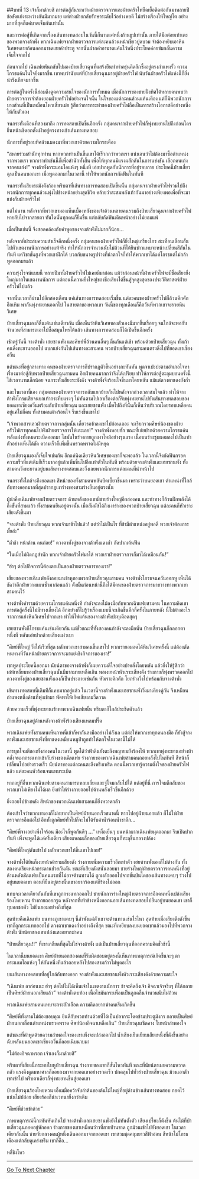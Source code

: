##บทที่ 13 เจ้าก็มาด้วยสิ
การต่อสู้กันระหว่างฝ่ายตรวจการและฝ่ายครัวไฟยืดเยื้อติดต่อกันมาหลายปี ข้อขัดแย้งระหว่างกันมีมากมาย แต่ต่างฝ่ายกลับรักษาระดับไว้อย่างพอดี ไม่สร้างเรื่องให้ใหญ่โต อย่างมากที่สุดก็แค่บาดเจ็บกันเท่านั้น

และการต่อสู้ที่เกิดจากเรื่องเส้นทางทดสอบในวันนี้ก็นานแค่หนึ่งก้านธูปเท่านั้น ภายใต้มือต่อยเท้าเตะของพวกจางต้าพั่ง พวกเฉินเฟยจากฝ่ายตรวจการแต่ละคนล้วนหน้าเขียวปูดบวม จำต้องหยิบเอาหินวิเศษหลายก้อนออกมาชดเชยค่าประตู จากนั้นฝากคำอาฆาตแค้นไว้หนึ่งประโยคค่อยข่มกลั้นความเจ็บใจจากไป

ก่อนจากไป เฉินเฟยหันกลับไปมองป๋ายเสี่ยวฉุนที่แสร้งยืนทำท่าครุ่นคิดลึกซึ้งอยู่ตรงกำแพงรั้ว ความโกรธแค้นในใจยิ่งมากขึ้น เขาพบว่านับแต่ที่ป๋ายเสี่ยวฉุนมาอยู่ฝ่ายครัวไฟ นับวันฝ่ายครัวไฟแห่งนี้ก็ยิ่งน่ารังเกียจมากขึ้น

การต่อสู้ในครั้งนี้ย่อมดึงดูดความสนใจของนักการทั้งหมด เมื่อนักการของชายฝั่งทิศใต้หลายคนพบว่าฝ่ายตรวจการจำต้องยอมฝ่ายครัวไฟอย่างจนใจนั้น ในใจของแต่ละคนล้วนแค้นเคือง แต่ก็มีพวกนักการบางส่วนที่เป็นเหมือนโหวเสี่ยวเม่ย รู้สึกว่าการกระทำของฝ่ายครัวไฟถือเป็นการสร้างโอกาสดีอย่างหนึ่งให้กับตัวเอง

จนกระทั่งเดือนที่สองมาถึง การทดสอบเปิดขึ้นอีกครั้ง กลุ่มคนจากฝ่ายครัวไฟก็พุ่งทะยานไปถึงก่อนใคร ยืนหน้าเชิดอกตั้งเฝ้าอยู่ตรงทางเข้าเส้นทางทดสอบ

นักการที่อยู่รอบทิศล้วนมองมาที่พวกเขาด้วยความโกรธเคือง

“สหายร่วมสำนักทุกท่าน หากพวกท่านปีนขึ้นเขาได้เร็วกกว่าพวกเรา แน่นอนว่าไม่ต้องมาซื้อตำแหน่งจากพวกเรา พวกเราทำเช่นนี้ก็เพื่อสำนักทั้งสิ้น เพื่อให้ทุกคนมีแรงผลักดันในการแข่งขัน เลือกคนเก่งจากคนเก่ง!” จางต้าพั่งกระแอมไอแห้งๆ หนึ่งที เอ่ยปากพูดกับนักการที่อยู่รอบกาย ประโยคนี้ป๋ายเสี่ยวฉุนเป็นคนบอกเขา เมื่อพูดออกมาในเวลานี้ ทำให้พวกนักการกัดฟันในทันที

จนกระทั่งเสียงระฆังดังก้อง พริบตาที่เส้นทางการทดสอบเปิดขึ้นนั้น กลุ่มคนจากฝ่ายครัวไฟรวมไปถึงพวกนักการทุกคนล้วนพุ่งไปข้างหน้าอย่างสุดชีวิต คล้ายว่าสะสมพลังเท้ากันมาอย่างเพียงพอเพื่อที่จะมาแข่งกับฝ่ายครัวไฟ

แต่ไม่นาน หลังจากที่พวกเขามองเห็นเบื้องหลังของเจ้าอ้วนหลายคนรวมถึงป๋ายเสี่ยวฉุนจากฝ่ายครัวไฟหายลับไปจากสายตา ทันใดนั้นทุกคนก็ยิ้มขื่น แต่กลับกัดฟันเดินหน้าอย่างไม่ยอมแพ้

เมื่อเป็นเช่นนี้ จึงสอดคล้องกับคำพูดของจางต้าพั่งไม่มากก็น้อย...

หลังจากที่ประสบความสำเร็จอีกหนึ่งครั้ง กลุ่มคนของฝ่ายครัวไฟก็ยิ่งใหญ่เกรียงไกร สะเทือนเลือนลั่นไปทั่วเขตงานนักการอย่างแท้จริง ทำให้นักการจำนวนนับไม่ถ้วนที่ได้ยินข่าวแทบจะหน้าเปลี่ยนสีกันในทันที แค่วิชาขั้นสูงที่พวกเขาฝึกได้ บวกกับขนาดรูปร่างที่น่าตกใจก็ทำให้พวกเขาได้แค่โกรธแต่ไม่กล้าพูดออกมาแล้ว

ความรุ่งโรจน์แบบนี้ หลายปีมานี้ฝ่ายครัวไฟไม่เคยมีมาก่อน แม้ว่าก่อนหน้านี้ฝ่ายครัวไฟจะมีชื่อเสียงยิ่งใหญ่มากในเขตงานนักการ แต่ตอนนี้ความยิ่งใหญ่ของชื่อเสียงได้ขึ้นสู่จุดสูงสุดของประวัติศาสตร์ฝ่ายครัวไฟไปแล้ว

จากนั้นเวลาก็ผ่านไปอีกสองเดือน แค่เส้นทางการทดสอบเริ่มขึ้น แต่ละคนของฝ่ายครัวไฟก็ล้วนคึกคักฮึกเหิม พากันพุ่งทะยานออกไป ในสายตาของพวกเขา วันนี้ของทุกเดือนก็คือวันที่พวกเขาจะรวยหินวิเศษ

ป๋ายเสี่ยวฉุนเองก็ตื่นเต้นเช่นเดียวกัน เมื่อเห็นว่าหินวิเศษของตัวเองมีมากขึ้นเรื่อยๆ จนใกล้จะพอกับจำนวนที่สามารถเอาไปซื้อสมุนไพรได้แล้ว เส้นทางการทดสอบก็ได้เปิดขึ้นอีกครั้ง

เช้าตรู่วันนี้ จางต้าพั่ง เฮยซานพั่ง และศิษย์พี่อ้วนคนอื่นๆ ตื่นกันแต่เช้า พร้อมด้วยป๋ายเสี่ยวฉุน ทั้งเก้าคนดิ่งทะยานออกไป แบกแย่งกันไปเส้นทางละสามคน พวกป๋ายเสี่ยวฉุนสามคนตรงดิ่งไปที่ยอดเขาเซียงอวิ๋น

แต่ขณะที่อยู่กลางทาง คนของฝ่ายตรวจการก็ปรากฏตัวขึ้นอย่างกะทันหัน พูดจาเปะปะตามอำเภอใจหาเรื่องมาต่อสู้กับพวกป๋ายเสี่ยวฉุนสามคน อีกฝ่ายคนมากกว่าจึงได้เปรียบ ทำให้การต่อสู้ตะลุมบอนครั้งนี้ใช้เวลานานเล็กน้อย จนกระทั่งเสียงระฆังดัง จางต้าพั่งจึงร้อนใจขึ้นมาโดยพลัน แม้แต่ดวงตาแดงยังก่ำ

และในเวลานี้เอง กลุ่มคนของฝ่ายตรวจการกลับแยกย้ายกันไปหลังจากถ่วงเวลาสมใจแล้ว ทำให้จางต้าพั่งโกรธเสียจนยกเท้ากระทืบแรงๆ ไม่ทันตามไปเอาเรื่องต่อก็รีบพุ่งทะยานไปยังเส้นทางทดสอบของยอดเขาเซียงอวิ๋นพร้อมกับป๋ายเสี่ยวฉุน และเฮยซานพั่ง เมื่อไปถึงที่นั่นก็เห็นว่าบริเวณโดยรอบเหลือคนอยู่แค่ไม่กี่คน ทั้งสามคนต่างร้อนใจ รีบเร่งขึ้นเขาไป

“เจ้าพวกสารเลวฝ่ายตรวจการกลุ่มนั้น เดี๋ยวรอข้าลงเขาไปก่อนเถอะ จะเรียกรวมศิษย์น้องของฝ่ายครัวไฟเราทุกคนไปพังฝ่ายตรวจการให้เละเลย!” จางต้าพั่งหอบฮัก ขณะที่เอ่ยปากด้วยความโกรธแค้น พลังแฝงทั้งหมดระเบิดออกมา ไขมันในร่างกายถูกเผาไหม้อย่างรุนแรง เนื้อบนร่างซูบผอมลงไปเป็นเท่าตัวอย่างเห็นได้ชัด ความเร็วก็เพิ่มขึ้นพรวดพราดไม่มีหยุด

ป๋ายเสี่ยวฉุนเองก็เจ็บใจเช่นกัน อีกแค่นิดเดียวหินวิเศษของเขาก็จะพอแล้ว ในเวลานี้จึงกัดฟันกรอด ความเร็วที่แต่เดิมก็เร็วมากอยู่แล้วเพิ่มขึ้นไปอีกเท่าตัวในทันที พร้อมด้วยจางต้าพั่งและเฮยซานพั่ง ทั้งสามคนวิ่งทะยานอยู่บนเส้นทางทดสอบและวิ่งเลยพวกนักการแต่ละคนที่นำหน้าไป

จนกระทั่งใกล้จะถึงยอดเขา สีหน้าของทั้งสามคนพลันบิดเบี้ยวขึ้นมา เพราะว่าบนยอดเขา ตำแหน่งที่ใกล้กับทางออกมากที่สุดปรากฏเงาร่างของสามร่างยืนอยู่ตรงนั้น

ผู้นำคือเฉินเฟยจากฝ่ายตรวจการ ด้านหลังของเขามีชายร่างใหญ่อีกสองคน และท่าทางก็ล้วนฝึกพลังได้ถึงขั้นที่สามแล้ว ทั้งสามคนยืนอยู่ตรงนั้น เมื่อสัมผัสได้ถึงเงาร่างของพวกป๋ายเสี่ยวฉุน แต่ละคนก็หัวเราะเสียงดังขึ้นมา

“จางต้าพั่ง ป๋ายเสี่ยวฉุน พวกเจ้ามาช้าไปแล้ว! แต่ว่าไม่เป็นไร ที่ข้ามีตำแหน่งอยู่พอดี พวกเจ้าต้องการมั้ยล่ะ”

“ต่ำช้า หน้าด้าน คนถ่อย!” ดวงตาทั้งคู่ของจางต้าพั่งแดงก่ำ กัดปากเค้นฟัน

“ในเมื่อไม่ผิดกฎสำนัก พวกเจ้าฝ่ายครัวไฟมาได้ พวกเราฝ่ายตรวจการก็มาได้เหมือนกัน!”

“ฮ่าๆ ต่อไปกิจการนี้ต้องตกเป็นของฝ่ายตรวจการของเรา!”

เสียงของพวกเฉินเฟยดังลอยมาเข้าหูของพวกป๋ายเสี่ยวฉุนสามคน จางต้าพั่งโกรธจนควันออกหู เห็นได้ชัดว่าอีกฝ่ายวางแผนชั่วมาก่อนแล้ว ดังนั้นก่อนหน้านี้ถึงได้มีคนของฝ่ายตรวจการมาขวางทางพวกเขาสามคนไว้

จางต้าพั่งคำรามด้วยความโกรธแค้นหนึ่งที กำลังจะลงไม้ลงมือกับพวกเฉินเฟยสามคน ในความคิดเขา การต่อสู้ครั้งนี้ไม่มีทางเลี่ยงได้ อีกอย่างก็ไม่รู้ว่าเรื่องแบบนี้จะเกิดขึ้นอีกกี่ครั้งในภายหลัง นี่ไม่ต่างอะไรจากการแย่งหินวิเศษไปจากเขา ทำให้ไฟแค้นของจางต้าพั่งปะทุเดือดสุดๆ

เฮยซานพั่งก็โกรธแค้นเช่นเดียวกัน แต่ชั่วขณะที่ทั้งสองคนกำลังจะลงมือนั้น ป๋ายเสี่ยวฉุนก็กลอกตาหนึ่งที พลันเอ่ยปากด้วยเสียงแผ่วเบา

“ศิษย์พี่ใหญ่ วิ่งให้เร็วที่สุด ผลักพวกเขาสามคนขึ้นเขาไป พวกเรายอมอดได้หินวิเศษครั้งนี้ แต่ต้องตัดหนทางที่วันหน้าฝ่ายตรวจการจะมาแย่งชิงกิจการของเรา!”

เขาพูดประโยคนี้ออกมา นัยน์ตาของจางต้าพั่งก็เผยความดีใจอย่างบ้าคลั่งโดยพลัน แล้วยิ่งให้รู้สึกว่าเล่ห์เหลี่ยมของป๋ายเสี่ยวฉุนนั้นมีมากมายเหลือเกิน พอเงยหน้าหัวเราะเสียงดัง ร่างกายก็พุ่งพรวดออกไป ดวงตาทั้งคู่ของเฮยซานพั่งเองก็เป็นประกายเช่นกัน หัวเราะคิกคัก โยกร่างวิ่งไปพร้อมกับจางต้าพั่ง

เส้นทางทดสอบนี้เดิมทีก็แคบมากอยู่แล้ว ในเวลานี้จางต้าพั่งและเฮยซานพั่งวิ่งมาเคียงคู่กัน จึงเหมือนกำแพงหนึ่งด้านที่พุ่งเข้ามา พัดพาให้เกิดเสียงลมวืดวาด

ด้วยความเร็วที่พุ่งทะยานเข้าหาพวกเฉินเฟยนั้น พริบตาก็ใกล้ประชิดตัวแล้ว

ป๋ายเสี่ยวฉุนอยู่ด้านหลังจางต้าพั่งร้องเสียงแหลมปรี๊ด

พวกเฉินเฟยทั้งสามคนเห็นภาพนี้เข้าก็พากันลงมืออย่างไม่ลังเล แต่ต่อให้พวกเขาทุกคนลงมือ ก็ยังสู้จางตาพั่งและเฮยซานพั่งที่ตาแดงเหมือนหมูป่าถูกทำให้ตกใจในเวลานี้ไม่ได้

การบุกโจมตีของทั้งสองคนในเวลานี้ พูดได้ว่าฟ้าดินยังตะลึงพญายมยังร้องไห้ พวกเขาพุ่งทะยานอย่างบ้าคลั่งจนมากระแทกเข้ากับร่างของเฉินเฟย ร่างกายของพวกเฉินเฟยสามคนถอยหลังไปในทันที สีหน้าก็เปลี่ยนไปอย่างรวดเร็ว นัยน์ตาของแต่ละคนตะลึงพรึงเพริด ตอนนี้พวกเขารู้ความตั้งใจของฝ่ายครัวไฟแล้ว แต่ละคนหัวร้อนจนแทบระเบิด

หากอยู่ที่อื่นพวกเฉินเฟยสามคนสามารถหลบเลี่ยงและจู่โจมกลับไปได้ แต่อยู่ที่นี่ การโจมตีกลับของพวกเขาไม่เพียงไม่ได้ผล ยิ่งทำให้ร่างกายถอยไปด้านหลังเร็วขึ้นอีกด้วย

ยิ่งถอยไปข้างหลัง สีหน้าของพวกเฉินเฟยสามคนก็ยิ่งหวาดกลัว

ต้องเข้าใจว่าพวกเขาเองก็ไม่อยากเป็นศิษย์ฝ่ายนอกเร็วขนาดนี้ หากไปอยู่ฝ่ายนอกแล้ว ก็ไม่ใช่ฝ่ายตรวจการอีกต่อไป อีกทั้งลูกศิษย์ทั่วไปก็จะไม่ได้รับค่าน้ำร้อนน้ำชาอีก...

“ศิษย์พี่จางอย่าเพิ่งใจร้อน มีอะไรก็พูดกันดีๆ ...” เหงื่อเย็นๆ บนหน้าผากเฉินเฟยผุดออกมา รีบเปิดปากทันที เพิ่งจะพูดได้แค่ครึ่งเดียว เสียงแหลมเล็กของป๋ายเสี่ยวฉุนก็ทะลุขึ้นกลางปล้อง

“ศิษย์พี่ใหญ่ดันเข้าไป ผลักพวกเขาให้ขึ้นเขาไปเลย!”

จางต้าพั่งได้ยินก็เงยหน้าคำรามเสียงดัง ร่างกายเพิ่มความเร็วอีกเท่าตัว เฮยซานพั่งเองก็ไม่ต่างกัน ทั้งสองคนเรียงหน้ากระดานช่วยกันดัน ขณะที่เสียงดังสนั่นลอยมา ชายร่างใหญ่ฝ่ายตรวจการคนหนึ่งที่อยู่ด้านหลังเฉินเฟยเป็นคนแรกที่ไม่อาจต้านทานได้ ถูกผลักออกไปจากขั้นบันไดของเส้นทางแคบๆ ร่วงไปอยู่บนยอดเขา ตอนที่ยืนอยู่ตรงนั้นเขาอยากร้องแต่ก็ร้องไม่ออก

แทบจะเวลาเดียวกันกับที่เขาถูกกระแทกออกไป ชายนักการร่างใหญ่ฝ่ายตรวจการอีกคนหนึ่งเปล่งเสียงร้องโหยหวน ร่างกายถอยกรูด หลังจากที่เท้าข้างหนึ่งออกนอกเส้นทางทดสอบไปยืนอยู่บนยอดเขา เขาก็ทุบอกชกตัว ไม่ยินยอมอย่างถึงที่สุด

สุดท้ายคือเฉินเฟย บนทางภูเขาแคบๆ นี้ลำพังแค่ตัวเขาจะต้านทานเช่นไรไหว สุดท้ายเมื่อเสียงตึงดังขึ้น เขาก็ถูกกระแทกออกไป ดวงตาเขาแดงก่ำอย่างถึงที่สุด ขณะที่เหยียบลงบนยอดเขาแล้วมองไปที่พวกจางต้าพั่ง นัยน์ตาของเขาเปล่งแสงอยากฆ่าคน

“ป๋ายเสี่ยวฉุน!!” ที่เขาเกลียดที่สุดไม่ใช่จางต้าพั่ง แต่เป็นป๋ายเสี่ยวฉุนที่ออกความคิดชั่วช้านี้

ในเวลานี้บนยอดเขา ศิษย์ฝ่ายนอกสองคนที่รับผิดชอบอยู่ตรงนี้เห็นภาพเหตุการณ์เกิดขึ้นจะๆ ตา กระแอมไอแห้งๆ ให้กันหนึ่งทีแล้วถอยหลังไปสองสามก้าวไม่พูดอะไร

บนเส้นทางทดสอบที่อยู่ใกล้กับทางออก จางต้าพั่งและเฮยซานพั่งหัวเราะเสียงดังด้วยความสะใจ

“เฉินเฟย ลาก่อนนะ ฮ่าๆ ต่อไปไม่ได้เห็นเจ้าในเขตงานนักการ ข้าจะคิดถึงเจ้า อิจฉาเจ้าจริงๆ ที่ได้กลายเป็นศิษย์ฝ่ายนอกเสียแล้ว” จางต้าพั่งตบท้อง เนื้อไขมันกระเพื่อมเป็นลูกคลื่นจำนวนนับไม่ถ้วน

พวกเฉินเฟยสามคนแทบจะกระอักเลือด ความคิดอยากฆ่าคนเริ่มเกิดขึ้น

“ศิษย์พี่ทั้งสามไม่ต้องขอบคุณ ยินดีกับพวกท่านด้วยที่ได้เป็นปลากระโดดข้ามประตูมังกร กลายเป็นศิษย์ฝ่ายนอกเลื่อนตำแหน่งพรวดพราด ศิษย์น้องอิจฉาเหลือเกิน” ป๋ายเสี่ยวฉุนเชิดคาง ใบหน้าลำพองใจ

แต่ขณะที่คำพูดด้วยความลำพองใจของเขาเพิ่งจะเปล่งออกไป น้ำเสียงเย็นเยียบเสียงหนึ่งที่ดังขึ้นอย่างฉับพลันบนยอดเขาเซียงอวิ๋นก็ลอยเนิบนาบมา

“ไม่ต้องอิจฉาหรอก เจ้าเองก็มาด้วยสิ”

พริบตาที่เสียงนี้กระทบใบหูป๋ายเสี่ยวฉุน ร่างกายของเขาก็สั่นไหวทันที ขณะที่นัยน์ตาเผยความหวาดกลัว แรงดึงดูดมหาศาลก็ลอยลงมาจากยอดเขาอย่างรวดเร็ว ปกคลุมไปทั่วร่างป๋ายเสี่ยวฉุน ม้วนเอาตัวเขาเข้าไป พริบตาเดียวก็พุ่งทะยานขึ้นสู่ยอดเขา

ป๋ายเสี่ยวฉุนร้องโหยหวน เอื้อมมือคว้าจับลำต้นของต้นไม้ใหญ่ที่อยู่ด้านข้างเส้นทางทดสอบ กอดไว้แน่นไม่ปล่อย เสียงร้องก็น่าเวทนายิ่งกว่าเดิม

“ศิษย์พี่ช่วยข้าด้วย”

ภาพเหตุการณ์นี้กะทันหันเกินไป จางต้าพั่งและเฮยซานพั่งยังไม่ทันตั้งตัว เสียงเปรี๊ยะก็ดังขึ้น ต้นไม้ที่ป๋ายเสี่ยวฉุนกอดอยู่หักออก ร่างกายของเขาเหมือนว่าวที่สายป่านขาด ถูกม้วนเข้าไปยังยอดเขา ในเวลาเดียวกันนั้น ชายวัยกลางคนผู้หนึ่งเดินออกมาจากยอดเขา เขาสวมชุดคลุมยาวสีฟ้าอ่อน สีหน้าไม่โกรธเคืองแต่กลับดูเคร่งขรึม เขาก็คือ...

หลี่ชิงโหว

----------



[Go To Next Chapter]( ./14.md)